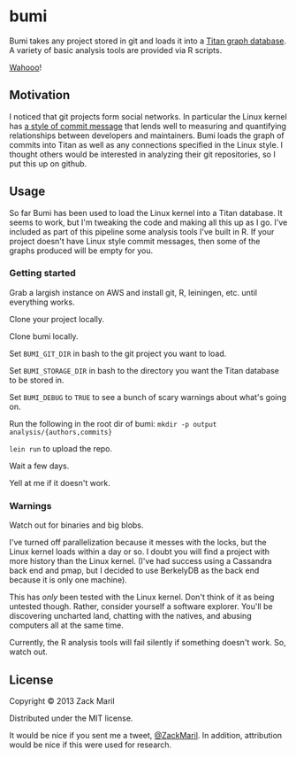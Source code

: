 # bumi 

Bumi takes any project stored in git and loads it into a
[Titan graph database](http://thinkaurelius.github.com/titan/). A
variety of basic analysis tools are provided via R scripts.

[Wahooo](https://www.youtube.com/watch?v=DwDefPNiAvg)!

## Motivation 

I noticed that git projects form social networks. In particular the
Linux kernel has
[a style of commit message](https://github.com/torvalds/linux/commit/f9fd3488f6a3c2c5cc8613e4fd7fbbaa57f6bf8f)
that lends well to measuring and quantifying relationships between
developers and maintainers. Bumi loads the graph of commits into Titan
as well as any connections specified in the Linux style. I thought
others would be interested in analyzing their git repositories, so I
put this up on github. 

## Usage

So far Bumi has been used to load the Linux kernel into a Titan
database. It seems to work, but I'm tweaking the code and making all
this up as I go. I've included as part of this pipeline some analysis
tools I've built in R. If your project doesn't have Linux style commit
messages, then some of the graphs produced will be empty for you. 

### Getting started 

Grab a largish instance on AWS and install git, R, leiningen, etc.
until everything works. 

Clone your project locally. 

Clone bumi locally. 

Set `BUMI_GIT_DIR` in bash to the git project you want to load. 

Set `BUMI_STORAGE_DIR` in bash to the directory you want the
Titan database to be stored in. 

Set `BUMI_DEBUG` to `TRUE` to see a bunch of scary warnings about
what's going on. 

Run the following in the root dir of bumi:
`mkdir -p output analysis/{authors,commits}`

`lein run` to upload the repo. 

Wait a few days. 

Yell at me if it doesn't work. 

### Warnings

Watch out for binaries and big blobs.

I've turned off parallelization because it messes with the locks, but
the Linux kernel loads within a day or so. I doubt you will find a
project with more history than the Linux kernel. (I've had success
using a Cassandra back end and pmap, but I decided to use BerkelyDB as
the back end because it is only one machine). 

This has *only* been tested with the Linux kernel. Don't think of it
as being untested though. Rather, consider yourself a software
explorer. You'll be discovering uncharted land, chatting with the
natives, and abusing computers all at the same time. 

Currently, the R analysis tools will fail silently if something
doesn't work. So, watch out. 

## License

Copyright © 2013 Zack Maril

Distributed under the MIT license. 

It would be nice if you sent me a tweet,
[@ZackMaril](http://www.twitter.com/ZackMaril). In addition,
attribution would be nice if this were used for research. 
